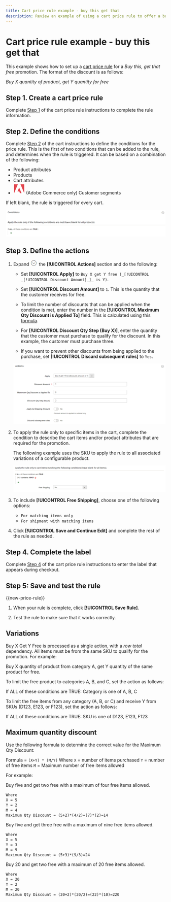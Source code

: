 ```yaml
---
title: Cart price rule example - buy this get that
description: Review an example of using a cart price rule to offer a buy-this-get-that promotion.
---
```

# Cart price rule example - buy this get that

This example shows how to set up a [cart price rule](price-rules-cart.md) for a _Buy this, get that free_ promotion. The format of the discount is as follows:

_Buy X quantity of product, get Y quantity for free_

## Step 1. Create a cart price rule

Complete [Step 1](price-rules-cart.md) of the cart price rule instructions to complete the rule information.

## Step 2. Define the conditions

Complete [Step 2](price-rules-cart.md) of the cart instructions to define the conditions for the price rule. This is the first of two conditions that can be added to the rule, and determines when the rule is triggered. It can be based on a combination of the following:

- Product attributes
- Products
- Cart attributes
- ![Adobe Commerce](../assets/adobe-logo.svg) (Adobe Commerce only) Customer segments

If left blank, the rule is triggered for every cart.

![Cart price rule - condition](./assets/buy-x-get-y-condition-default.png)<!-- zoom -->

## Step 3. Define the actions

1. Expand ![Expansion selector](../assets/icon-display-expand.png) the **[!UICONTROL Actions]** section and do the following:

   - Set **[!UICONTROL Apply]** to `Buy X get Y free (_[!UICONTROL _[!UICONTROL Discount Amount]_]_ is Y)`.

   - Set **[!UICONTROL Discount Amount]** to `1`. This is the quantity that the customer receives for free.

   - To limit the number of discounts that can be applied when the condition is met, enter the number in the **[!UICONTROL Maximum Qty Discount is Applied To]** field. This is calculated using this [formula](#maximum-quantity-discount).

   - For **[!UICONTROL Discount Qty Step (Buy X)]**, enter the quantity that the customer must purchase to qualify for the discount. In this example, the customer must purchase three.

   - If you want to prevent other discounts from being applied to the purchase, set **[!UICONTROL Discard subsequent rules]** to `Yes`.

   ![Cart price rule - buy 3 get 1 free](./assets/buy-3-get-1-actions.png)<!-- zoom -->

1. To apply the rule only to specific items in the cart, complete the condition to describe the cart items and/or product attributes that are required for the promotion.

    The following example uses the SKU to apply the rule to all associated variations of a configurable product.

    ![Cart price rule - condition for cart items](./assets/buy-3-get-1-actions-condition.png)<!-- zoom -->

1. To include **[!UICONTROL Free Shipping]**, choose one of the following options:

   - `For matching items only`
   - `For shipment with matching items`

1. Click **[!UICONTROL Save and Continue Edit]** and complete the rest of the rule as needed.

## Step 4. Complete the label

Complete [Step 4](price-rules-cart.md) of the cart price rule instructions to enter the label that appears during checkout.

## Step 5: Save and test the rule

{{new-price-rule}}

1. When your rule is complete, click **[!UICONTROL Save Rule]**.

1. Test the rule to make sure that it works correctly.

## Variations

Buy X Get Y Free is processed as a single action, with a _row total_ dependency. All items must be from the same SKU to qualify for the promotion. For example:

   Buy X quantity of product from category A, get Y quantity of the same product for free.

To limit the free product to categories A, B, and C, set the action as follows:

   If ALL of these conditions are TRUE:
   Category is one of A, B, C

To limit the free items from any category (A, B, or C) and receive Y from SKUs (D123, E123, or F123), set the action as follows:

   If ALL of these conditions are TRUE:
   SKU is one of D123, E123, F123

## Maximum quantity discount

Use the following formula to determine the correct value for the Maximum Qty Discount:

   Formula = `(X+Y) * (M/Y)`
    Where
    `X` = number of items purchased
    `Y` = number of free items
    `M` = Maximum number of free items allowed

For example:

Buy five and get two free with a maximum of four free items allowed.

    Where
    X = 5
    Y = 2
    M = 4
    Maximum Qty Discount = (5+2)*(4/2)=(7)*(2)=14

Buy five and get three free with a maximum of nine free items allowed.

    Where
    X = 5
    Y = 3
    M = 9
    Maximum Qty Discount = (5+3)*(9/3)=24

Buy 20 and get two free with a maximum of 20 free items allowed.

    Where
    X = 20
    Y = 2
    M = 20
    Maximum Qty Discount = (20+2)*(20/2)=(22)*(10)=220
